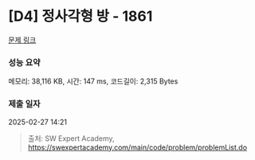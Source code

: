 # [D4] 정사각형 방 - 1861 

[문제 링크](https://swexpertacademy.com/main/code/problem/problemDetail.do?contestProbId=AV5LtJYKDzsDFAXc) 

### 성능 요약

메모리: 38,116 KB, 시간: 147 ms, 코드길이: 2,315 Bytes

### 제출 일자

2025-02-27 14:21



> 출처: SW Expert Academy, https://swexpertacademy.com/main/code/problem/problemList.do